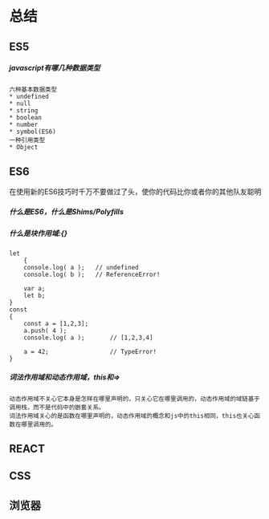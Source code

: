 # 总结
## ES5
##### javascript有哪几种数据类型
```
六种基本数据类型
* undefined
* null
* string
* boolean
* number
* symbol(ES6)
一种引用类型
* Object
```
## ES6
在使用新的ES6技巧时千万不要做过了头，使你的代码比你或者你的其他队友聪明
##### 什么是ES6，什么是Shims/Polyfills
##### 什么是块作用域:{}

```
let
	{
	console.log( a );	// undefined
	console.log( b );	// ReferenceError!

	var a;
	let b;
}
const
{
	const a = [1,2,3];
	a.push( 4 );
	console.log( a );		// [1,2,3,4]

	a = 42;					// TypeError!
}
```
##### 词法作用域和动态作用域，this和=>

```
动态作用域不关心它本身是怎样在哪里声明的，只关心它在哪里调用的，动态作用域的域链基于调用栈，而不是代码中的嵌套关系。
词法作用域关心的是函数在哪里声明的，动态作用域的概念和js中的this相同，this也关心函数在哪里调用的。
```
## REACT
## CSS

## 浏览器